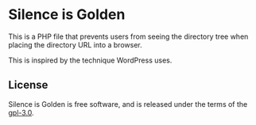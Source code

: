 # Silence is Golden

This is a PHP file that prevents users from seeing the directory tree when placing the directory URL into a browser.

This is inspired by the technique WordPress uses.

## License

Silence is Golden is free software, and is released under the terms of the [gpl-3.0](license.txt). 